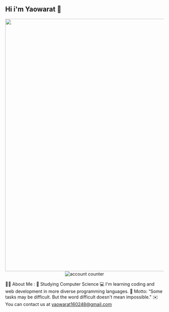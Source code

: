 ## Hi i'm Yaowarat 👋
<div id="header" align="center">
  <img src="https://media.giphy.com/media/LMcB8XospGZO8UQq87/giphy.gif?cid=ecf05e473u8czm8xc9n0vnq1rtnwalq6ruu1rh0cdcrtlpc1&ep=v1_gifs_related&rid=giphy.gif&ct=g" width="800"/>
</div>
<div id="header" align="center">
<img src="https://komarev.com/ghpvc/?username=Yaowarat16&style=flat-square&color=blue" alt="account counter"/>
</div>


👩‍💻 About Me :
🏫 Studying Computer Science
💻 I'm learning coding and web development in more diverse programming languages.
💖 Motto: “Some tasks may be difficult. But the word difficult doesn't mean impossible."
✉️ You can contact us at yaowarat160248@gmail.com
